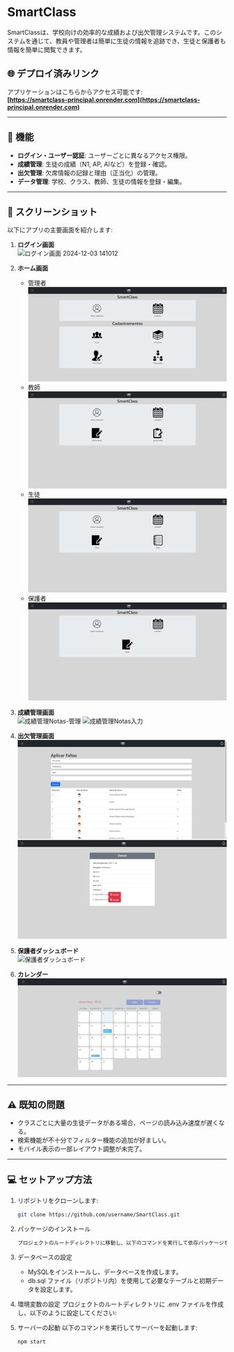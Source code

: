 # SmartClass

SmartClassは、学校向けの効率的な成績および出欠管理システムです。このシステムを通じて、教員や管理者は簡単に生徒の情報を追跡でき、生徒と保護者も情報を簡単に閲覧できます。

## 🌐 デプロイ済みリンク
アプリケーションはこちらからアクセス可能です:  
**[https://smartclass-principal.onrender.com](https://smartclass-principal.onrender.com)**

---

## 📌 機能

- **ログイン・ユーザー認証**: ユーザーごとに異なるアクセス権限。
- **成績管理**: 生徒の成績（N1, AP, AIなど）を登録・確認。
- **出欠管理**: 欠席情報の記録と理由（正当化）の管理。
- **データ管理**: 学校、クラス、教師、生徒の情報を登録・編集。

---

## 📸 スクリーンショット

以下にアプリの主要画面を紹介します:

1. **ログイン画面**  
   ![ログイン画面 2024-12-03 141012](https://github.com/user-attachments/assets/33d1e07b-1962-4b1e-a1bf-3ccd5528356e)

2. **ホーム画面**  
   - 管理者
   ![管理者画面](管理者画面.png)
   - 教師
   ![教師画面](教師画面.png)
   - 生徒
   ![生徒](生徒.png)
   - 保護者
   ![保護者](保護者.png)

3. **成績管理画面**  
   ![成績管理Notas-管理](https://github.com/user-attachments/assets/c15b5a6d-0742-4165-a72f-ab7d3c531897)
   ![成績管理Notas入力](https://github.com/user-attachments/assets/cdbd6928-043e-4197-b41e-479e69968f7e)

4. **出欠管理画面**  
   ![欠席管理](欠席管理.png)
   ![欠席管理ー削除](欠席管理ー削除.png)

5. **保護者ダッシュボード**  
   ![保護者ダッシュボード](path-to-parent-dashboard-screenshot.png)

6. **カレンダー**  
   ![カレンダー](カレンダー.png)
---

## ⚠️ 既知の問題

   - クラスごとに大量の生徒データがある場合、ページの読み込み速度が遅くなる。
   - 検索機能が不十分でフィルター機能の追加が好ましい。
   - モバイル表示の一部レイアウト調整が未完了。

---

## 💻 セットアップ方法

1. リポジトリをクローンします:
   ```bash
   git clone https://github.com/username/SmartClass.git

2. パッケージのインストール
   ```bash
   プロジェクトのルートディレクトリに移動し、以下のコマンドを実行して依存パッケージをインストールします:

3. データベースの設定
   - MySQLをインストールし、データベースを作成します。
   - db.sql ファイル（リポジトリ内）を使用して必要なテーブルと初期データを設定します。

4. 環境変数の設定
   プロジェクトのルートディレクトリに .env ファイルを作成し、以下のように設定してください:

5. サーバーの起動
   以下のコマンドを実行してサーバーを起動します:
   ```bash
   npm start